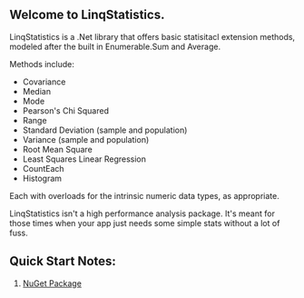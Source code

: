 ## Welcome to **LinqStatistics**.
LinqStatistics is a .Net library that offers basic statisitacl extension methods, modeled after the built in Enumerable.Sum and Average.

Methods include:
- Covariance
- Median
- Mode
- Pearson's Chi Squared
- Range
- Standard Deviation (sample and population)
- Variance (sample and population)
- Root Mean Square
- Least Squares Linear Regression
- CountEach
- Histogram

Each with overloads for the intrinsic numeric data types, as appropriate.

LinqStatistics isn't a high performance analysis package. It's meant for those times when your app just needs some simple stats without a lot of fuss.

## Quick Start Notes:
1. [NuGet Package](https://www.nuget.org/packages/LinqStatistics/)
